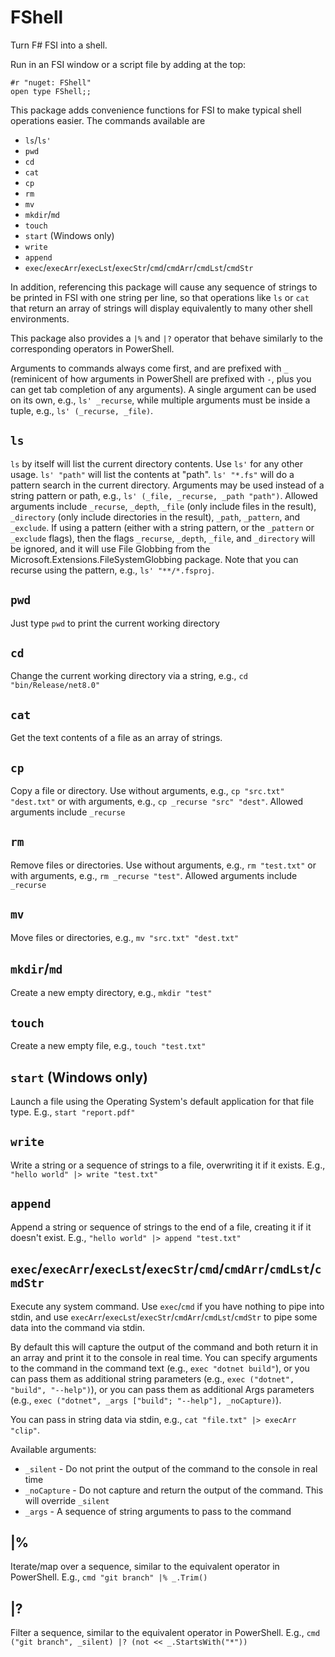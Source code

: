 # FShell
Turn F# FSI into a shell.

Run in an FSI window or a script file by adding at the top:
```F#
#r "nuget: FShell"
open type FShell;;
```

This package adds convenience functions for FSI to make typical shell operations easier. The commands available are

- `ls`/`ls'`
- `pwd`
- `cd`
- `cat`
- `cp`
- `rm`
- `mv`
- `mkdir`/`md`
- `touch`
- `start` (Windows only)
- `write`
- `append`
- `exec`/`execArr`/`execLst`/`execStr`/`cmd`/`cmdArr`/`cmdLst`/`cmdStr`

In addition, referencing this package will cause any sequence of strings to be printed in FSI with one string per line, so that operations like `ls` or `cat` that return an array of strings will display equivalently to many other shell environments.

This package also provides a `|%` and `|?` operator that behave similarly to the corresponding operators in PowerShell.

Arguments to commands always come first, and are prefixed with `_` (reminicent of how arguments in PowerShell are prefixed with `-`, plus you can get tab completion of any arguments). A single argument can be used on its own, e.g., `ls' _recurse`, while multiple arguments must be inside a tuple, e.g., `ls' (_recurse, _file)`. 

## `ls`

`ls` by itself will list the current directory contents. Use `ls'` for any other usage. 
`ls' "path"` will list the contents at "path". 
`ls' "*.fs"` will do a pattern search in the current directory. 
Arguments may be used instead of a string pattern or path, e.g., `ls' (_file, _recurse, _path "path")`. Allowed  arguments include `_recurse`, `_depth`, `_file` (only include files in the result), `_directory` (only include directories in the result), `_path`, `_pattern`, and `_exclude`.
If using a pattern (either with a string pattern, or the `_pattern` or `_exclude` flags), then the flags `_recurse`, `_depth`, `_file`, and `_directory` will be ignored, and it will use File Globbing from the Microsoft.Extensions.FileSystemGlobbing package. Note that you can recurse using the pattern, e.g., `ls' "**/*.fsproj`.

## `pwd`

Just type `pwd` to print the current working directory

## `cd`

Change the current working directory via a string, e.g., `cd "bin/Release/net8.0"`

## `cat`

Get the text contents of a file as an array of strings.

## `cp`

Copy a file or directory. Use without arguments, e.g., `cp "src.txt" "dest.txt"` or with arguments, e.g., `cp _recurse "src" "dest"`. Allowed arguments include `_recurse` 

## `rm`

Remove files or directories. Use without arguments, e.g., `rm "test.txt"` or with arguments, e.g., `rm _recurse "test"`. Allowed arguments include `_recurse`

## `mv`

Move files or directories, e.g., `mv "src.txt" "dest.txt"`

## `mkdir`/`md`

Create a new empty directory, e.g., `mkdir "test"`

## `touch`

Create a new empty file, e.g., `touch "test.txt"`

## `start` (Windows only)

Launch a file using the Operating System's default application for that file type. E.g., `start "report.pdf"`

## `write`

Write a string or a sequence of strings to a file, overwriting it if it exists. E.g., `"hello world" |> write "test.txt"`

## `append`

Append a string or sequence of strings to the end of a file, creating it if it doesn't exist. E.g., `"hello world" |> append "test.txt"`

## `exec`/`execArr`/`execLst`/`execStr`/`cmd`/`cmdArr`/`cmdLst`/`cmdStr`

Execute any system command. Use `exec`/`cmd` if you have nothing to pipe into stdin, and use `execArr`/`execLst`/`execStr`/`cmdArr`/`cmdLst`/`cmdStr` to pipe some data into the command via stdin.

By default this will capture the output of the command and both return it in an array and print it to the console in real time.
You can specify arguments to the command in the command text (e.g., `exec "dotnet build"`), or you can pass them as additional string parameters  (e.g., `exec ("dotnet", "build", "--help")`), or you can pass them as additional Args parameters (e.g., `exec ("dotnet", _args ["build"; "--help"], _noCapture)`). 

You can pass in string data via stdin, e.g., `cat "file.txt" |> execArr "clip"`.

Available arguments:
- `_silent` - Do not print the output of the command to the console in real time
- `_noCapture` - Do not capture and return the output of the command. This will override `_silent`
- `_args` - A sequence of string arguments to pass to the command

## |%

Iterate/map over a sequence, similar to the equivalent operator in PowerShell. E.g., `cmd "git branch" |% _.Trim()`

## |? 

Filter a sequence, similar to the equivalent operator in PowerShell. E.g., `cmd ("git branch", _silent) |? (not << _.StartsWith("*"))`
